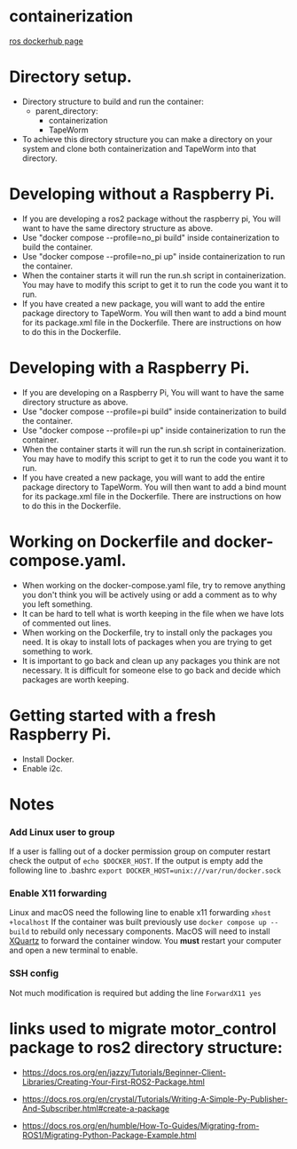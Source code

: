 # containerization

[ros dockerhub page](https://hub.docker.com/_/ros/)

# Directory setup.
- Directory structure to build and run the container:
    - parent_directory:
        - containerization
        - TapeWorm
- To achieve this directory structure you can make a directory on your system and clone both containerization and TapeWorm into that directory.

# Developing without a Raspberry Pi.
- If you are developing a ros2 package without the raspberry pi, You will want to have the same directory structure as above.
- Use "docker compose --profile=no_pi build" inside containerization to build the container.
- Use "docker compose --profile=no_pi up" inside containerization to run the container.
- When the container starts it will run the run.sh script in containerization. You may have to modify this script to get it to run the code you want it to run.
- If you have created a new package, you will want to add the entire package directory to TapeWorm. You will then want to add a bind mount for its package.xml file in the Dockerfile. There are instructions on how to do this in the Dockerfile.

# Developing with a Raspberry Pi.
- If you are developing on a Raspberry Pi, You will want to have the same directory structure as above.
- Use "docker compose --profile=pi build" inside containerization to build the container.
- Use "docker compose --profile=pi up" inside containerization to run the container.
- When the container starts it will run the run.sh script in containerization. You may have to modify this script to get it to run the code you want it to run.
- If you have created a new package, you will want to add the entire package directory to TapeWorm. You will then want to add a bind mount for its package.xml file in the Dockerfile. There are instructions on how to do this in the Dockerfile.

# Working on Dockerfile and docker-compose.yaml.
- When working on the docker-compose.yaml file, try to remove anything you don't think you will be actively using or add a comment as to why you left something.
- It can be hard to tell what is worth keeping in the file when we have lots of commented out lines.
- When working on the Dockerfile, try to install only the packages you need. It is okay to install lots of packages when you are trying to get something to work.
- It is important to go back and clean up any packages you think are not necessary. It is difficult for someone else to go back and decide which packages are worth keeping.

# Getting started with a fresh Raspberry Pi.
- Install Docker.
- Enable i2c.

# Notes

### Add Linux user to group

If a user is falling out of a docker permission group on computer restart check the output of `echo $DOCKER_HOST`. If the output is empty add the following line to .bashrc `export DOCKER_HOST=unix:///var/run/docker.sock`

### Enable X11 forwarding

Linux and macOS need the following line to enable x11 forwarding `xhost +localhost`
If the container was built previously use `docker compose up --build` to rebuild only necessary components.
MacOS will need to install [XQuartz](https://www.xquartz.org/) to forward the container window. You **must** restart your computer and open a new terminal to enable.

### SSH config 

Not much modification is required but adding the line `ForwardX11 yes`


# links used to migrate motor_control package to ros2 directory structure:
- https://docs.ros.org/en/jazzy/Tutorials/Beginner-Client-Libraries/Creating-Your-First-ROS2-Package.html

- https://docs.ros.org/en/crystal/Tutorials/Writing-A-Simple-Py-Publisher-And-Subscriber.html#create-a-package

- https://docs.ros.org/en/humble/How-To-Guides/Migrating-from-ROS1/Migrating-Python-Package-Example.html